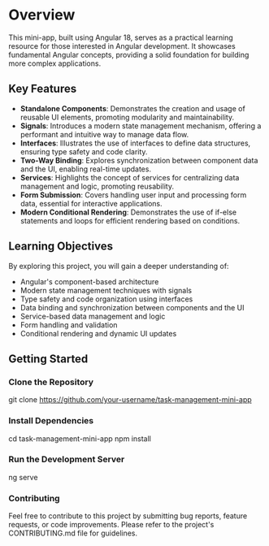 # Overview

This mini-app, built using Angular 18, serves as a practical learning resource for those interested in Angular development. It showcases fundamental Angular concepts, providing a solid foundation for building more complex applications.

## Key Features

- **Standalone Components**: Demonstrates the creation and usage of reusable UI elements, promoting modularity and maintainability.
- **Signals**: Introduces a modern state management mechanism, offering a performant and intuitive way to manage data flow.
- **Interfaces**: Illustrates the use of interfaces to define data structures, ensuring type safety and code clarity.
- **Two-Way Binding**: Explores synchronization between component data and the UI, enabling real-time updates.
- **Services**: Highlights the concept of services for centralizing data management and logic, promoting reusability.
- **Form Submission**: Covers handling user input and processing form data, essential for interactive applications.
- **Modern Conditional Rendering**: Demonstrates the use of if-else statements and loops for efficient rendering based on conditions.

## Learning Objectives

By exploring this project, you will gain a deeper understanding of:

- Angular's component-based architecture
- Modern state management techniques with signals
- Type safety and code organization using interfaces
- Data binding and synchronization between components and the UI
- Service-based data management and logic
- Form handling and validation
- Conditional rendering and dynamic UI updates

## Getting Started

### Clone the Repository
git clone https://github.com/your-username/task-management-mini-app

### Install Dependencies
cd task-management-mini-app
npm install

### Run the Development Server
ng serve

### Contributing
Feel free to contribute to this project by submitting bug reports, feature requests, or code improvements. Please refer to the project's CONTRIBUTING.md file for guidelines.
